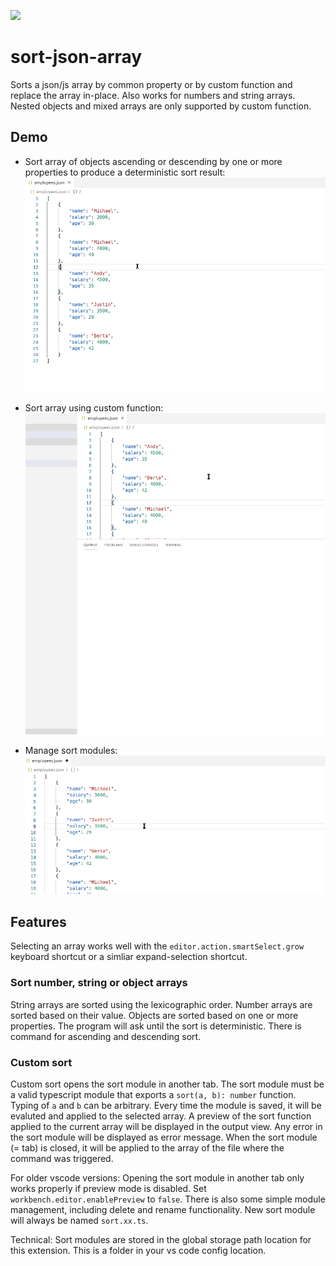 ![](https://github.com/fvclaus/vsc-sort-json-array/workflows/tests/badge.svg)

# sort-json-array

Sorts a json/js array by common property or by custom function and replace the array in-place. Also works for numbers and string arrays. Nested objects and mixed arrays are only supported by custom function.

## Demo

* Sort array of objects ascending or descending by one or more properties to produce a deterministic sort result:  
![Sort by property](doc/sortOrderExample.gif)


* Sort array using custom function:  
![Sort by custon function](doc/sortCustomExample.gif)

* Manage sort modules:  
![Sort by custon function](doc/sortCustomModuleManagementExample.gif)


## Features

Selecting an array works well with the `editor.action.smartSelect.grow` keyboard shortcut or a simliar expand-selection shortcut.

### Sort number, string or object arrays
String arrays are sorted using the lexicographic order. Number arrays are sorted based on their value. Objects are sorted based on one or more properties. The program will ask until the sort is deterministic. There is command for ascending and descending sort.

### Custom sort
Custom sort opens the sort module in another tab. The sort module must be a valid typescript module that exports a `sort(a, b): number` function. Typing of `a` and `b` can be arbitrary. Every time the module is saved, it will be evaluted and applied to the selected array. A preview of the sort function applied to the current array will be displayed in the output view. Any error in the sort module will be displayed as error message. When the sort module (= tab) is closed, it will be applied to the array of the file where the command was triggered. 

For older vscode versions: Opening the sort module in another tab only works properly if preview mode is disabled. Set `workbench.editor.enablePreview` to `false`. There is also some simple module management, including delete and rename functionality. New sort module will always be named `sort.xx.ts`.

Technical: Sort modules are stored in the global storage path location for this extension. This is a folder in your vs code config location.
